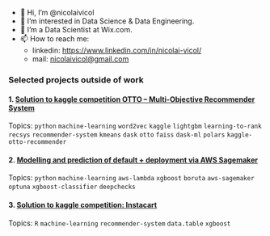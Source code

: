 - 👋 Hi, I’m @nicolaivicol
- 👀 I’m interested in Data Science & Data Engineering.
- 🌱 I’m a Data Scientist at Wix.com.
- 📫 How to reach me:
  -  linkedin: https://www.linkedin.com/in/nicolai-vicol/
  -  mail: nicolaivicol@gmail.com

### Selected projects outside of work
#### 1. [Solution to kaggle competition OTTO – Multi-Objective Recommender System](https://github.com/nicolaivicol/otto-recommender)
Topics: `python` `machine-learning` `word2vec` `kaggle` `lightgbm` `learning-to-rank` `recsys` `recommender-system` `kmeans` `dask` `otto` `faiss` `dask-ml` `polars` `kaggle-otto-recommender`

#### 2. [Modelling and prediction of default + deployment via AWS Sagemaker](https://github.com/nicolaivicol/ml-pred-default-deploy-aws-sagemaker)
Topics: `python` `machine-learning` `aws-lambda` `xgboost` `boruta` `aws-sagemaker` `optuna` `xgboost-classifier` `deepchecks`

#### 3. [Solution to kaggle competition: Instacart](https://github.com/nicolaivicol/kaggle-ml/blob/master/instacart)
Topics: `R` `machine-learning` `recommender-system` `data.table` `xgboost`

<!---
nicolaivicol/nicolaivicol is a ✨ special ✨ repository because its `README.md` (this file) appears on your GitHub profile.
You can click the Preview link to take a look at your changes.
--->
